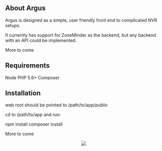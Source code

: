 ## About Argus

Argus is designed as a simple, user friendly front end to complicated NVR setups.

It currently has support for ZoneMinder as the backend, but any backend with an API could be implemented.

More to come


## Requirements
Node
PHP 5.6+
Composer

## Installation

web root should be pointed to /path/to/app/public

cd to /path/to/app and run:

npm install
composer install

More to come 

<p align="center"><img src="http://i.imgur.com/rSxHiLC.png"></p>

